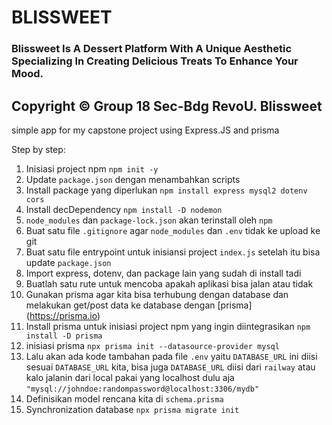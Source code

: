 # BLISSWEET
### Blissweet Is A Dessert Platform With A Unique Aesthetic Specializing In Creating Delicious Treats To Enhance Your Mood.

Copyright © Group 18 Sec-Bdg RevoU. Blissweet
-----------------------------------------------------------------------------------------------------------------------------



simple app for my capstone project using Express.JS and prisma 

Step by step:
1. Inisiasi project npm `npm init -y`
2. Update `package.json` dengan menambahkan scripts
3. Install package yang diperlukan `npm install express mysql2 dotenv cors`
4. Install decDependency `npm install -D nodemon`
5. `node_modules` dan `package-lock.json` akan terinstall oleh `npm`
6. Buat satu file `.gitignore` agar `node_modules` dan `.env` tidak ke upload ke git
7. Buat satu file entrypoint untuk inisiansi project `index.js` setelah itu  bisa update `package.json`
8. Import express, dotenv, dan package lain yang sudah di install tadi
9. Buatlah satu rute untuk mencoba apakah aplikasi bisa jalan atau tidak
10. Gunakan prisma agar kita bisa terhubung dengan database dan melakukan get/post data ke database dengan [prisma] (https://prisma.io)
11. Install prisma untuk inisiasi project npm yang ingin diintegrasikan `npm install -D prisma`
12. inisiasi prisma `npx prisma init --datasource-provider mysql`
13. Lalu akan ada kode tambahan pada file `.env` yaitu `DATABASE_URL` ini diisi sesuai `DATABASE_URL` kita, bisa juga `DATABASE_URL` diisi dari `railway` atau kalo jalanin dari local pakai yang localhost dulu aja `"mysql://johndoe:randompassword@localhost:3306/mydb"`
14. Definisikan model rencana kita di `schema.prisma`
15. Synchronization database `npx prisma migrate init`